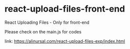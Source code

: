 # react-upload-files-front-end

React Uploading Files - Only for front-end

Please check on the main.js for codes

link: https://alinursal.com/react-upload-files-exp/index.html
